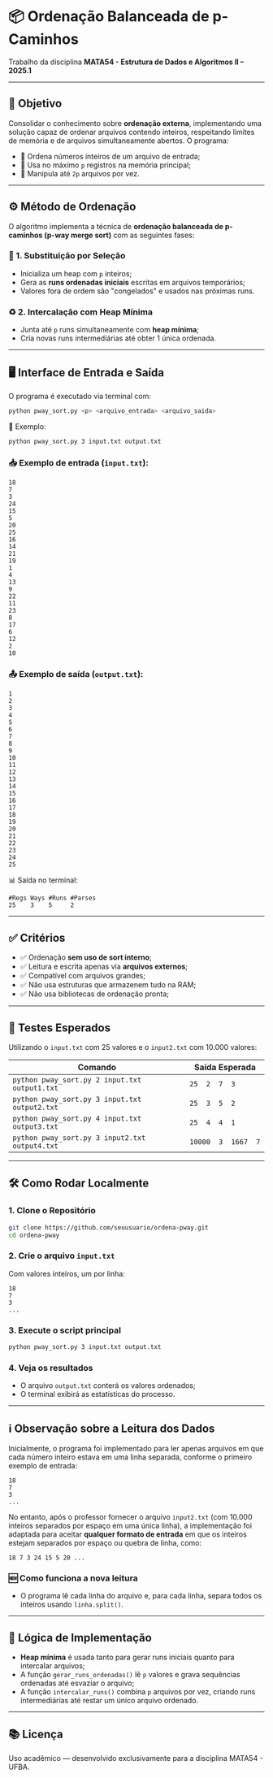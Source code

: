 # 📦 Ordenação Balanceada de p-Caminhos

Trabalho da disciplina **MATA54 - Estrutura de Dados e Algoritmos II – 2025.1**  

---
## 🎯 Objetivo

Consolidar o conhecimento sobre **ordenação externa**, implementando uma solução capaz de ordenar arquivos contendo inteiros, respeitando limites de memória e de arquivos simultaneamente abertos. O programa:

- 📂 Ordena números inteiros de um arquivo de entrada;
- 🧠 Usa no máximo `p` registros na memória principal;
- 🔄 Manipula até `2p` arquivos por vez.

---

## ⚙️ Método de Ordenação

O algoritmo implementa a técnica de **ordenação balanceada de p-caminhos (p-way merge sort)** com as seguintes fases:

### 🧩 1. Substituição por Seleção
- Inicializa um heap com `p` inteiros;
- Gera as **runs ordenadas iniciais** escritas em arquivos temporários;
- Valores fora de ordem são "congelados" e usados nas próximas runs.

### ♻️ 2. Intercalação com Heap Mínima
- Junta até `p` runs simultaneamente com **heap mínima**;
- Cria novas runs intermediárias até obter 1 única ordenada.

---

## 🖥️ Interface de Entrada e Saída

O programa é executado via terminal com:

```bash
python pway_sort.py <p> <arquivo_entrada> <arquivo_saida>
```

📌 Exemplo:
```bash
python pway_sort.py 3 input.txt output.txt
```

### 📥 Exemplo de entrada (`input.txt`):
```
18
7
3
24
15
5
20
25
16
14
21
19
1
4
13
9
22
11
23
8
17
6
12
2
10
```

### 📤 Exemplo de saída (`output.txt`):
```
1
2
3
4
5
6
7
8
9
10
11
12
13
14
15
16
17
18
19
20
21
22
23
24
25
```

📊 Saída no terminal:
```
#Regs Ways #Runs #Parses
25    3    5     2
```

---


## ✅ Critérios

- ✅ Ordenação **sem uso de sort interno**;
- ✅ Leitura e escrita apenas via **arquivos externos**;
- ✅ Compatível com arquivos grandes;
- ✅ Não usa estruturas que armazenem tudo na RAM;
- ✅ Não usa bibliotecas de ordenação pronta;


---

## 🔬 Testes Esperados

Utilizando o `input.txt` com 25 valores e o `input2.txt` com 10.000 valores:

| Comando                                  | Saída Esperada        |
|------------------------------------------|------------------------|
| `python pway_sort.py 2 input.txt output1.txt`    | `25  2  7  3`          |
| `python pway_sort.py 3 input.txt output2.txt`    | `25  3  5  2`          |
| `python pway_sort.py 4 input.txt output3.txt`    | `25  4  4  1`          |
| `python pway_sort.py 3 input2.txt output4.txt`    | `10000  3  1667  7 `          |


---

## 🛠️ Como Rodar Localmente

### 1. Clone o Repositório
```bash
git clone https://github.com/seuusuario/ordena-pway.git
cd ordena-pway
```

### 2. Crie o arquivo `input.txt`
Com valores inteiros, um por linha:
```
18
7
3
...
```

### 3. Execute o script principal
```bash
python pway_sort.py 3 input.txt output.txt
```

### 4. Veja os resultados
- O arquivo `output.txt` conterá os valores ordenados;
- O terminal exibirá as estatísticas do processo.

---


## ℹ️ Observação sobre a Leitura dos Dados

Inicialmente, o programa foi implementado para ler apenas arquivos em que cada número inteiro estava em uma linha separada, conforme o primeiro exemplo de entrada:

```
18
7
3
...
```

No entanto, após o professor fornecer o arquivo `input2.txt` (com 10.000 inteiros separados por espaço em uma única linha), a implementação foi adaptada para aceitar **qualquer formato de entrada** em que os inteiros estejam separados por espaço ou quebra de linha, como:

```
18 7 3 24 15 5 20 ...
```

### 🆕 Como funciona a nova leitura

- O programa lê cada linha do arquivo e, para cada linha, separa todos os inteiros usando `linha.split()`.


---

## 🧠 Lógica de Implementação

- **Heap mínima** é usada tanto para gerar runs iniciais quanto para intercalar arquivos;
- A função `gerar_runs_ordenadas()` lê `p` valores e grava sequências ordenadas até esvaziar o arquivo;
- A função `intercalar_runs()` combina `p` arquivos por vez, criando runs intermediárias até restar um único arquivo ordenado.

---

## 📚 Licença
Uso acadêmico — desenvolvido exclusivamente para a disciplina MATA54 - UFBA.
